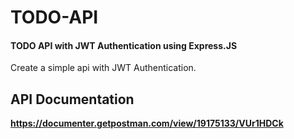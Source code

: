 # TODO-API
#### TODO API with JWT Authentication using Express.JS
Create a simple api with JWT Authentication.
## API Documentation
**https://documenter.getpostman.com/view/19175133/VUr1HDCk**
